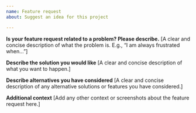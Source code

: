 ```yaml
---
name: Feature request
about: Suggest an idea for this project

---
```


**Is your feature request related to a problem?  Please describe.**
[A clear and concise description of what the problem is. E.g., “I am always frustrated when...”]

**Describe the solution you would like**
[A clear and concise description of what you want to happen.]

**Describe alternatives you have considered**
[A clear and concise description of any alternative solutions or features you have considered.]

**Additional context**
[Add any other context or screenshots about the feature request here.]
